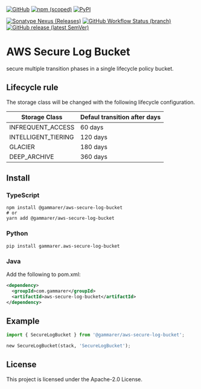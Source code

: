 [![GitHub](https://img.shields.io/github/license/yicr/aws-secure-log-bucket?style=flat-square)](https://github.com/yicr/aws-secure-log-bucket/blob/main/LICENSE)
[![npm (scoped)](https://img.shields.io/npm/v/@gammarer/aws-secure-log-bucket?style=flat-square)](https://www.npmjs.com/package/@gammarer/aws-secure-log-bucket)
[![PyPI](https://img.shields.io/pypi/v/gammarer.aws-secure-log-bucket?style=flat-square)](https://pypi.org/project/gammarer.aws-secure-log-bucket/)

<!-- [![Nuget](https://img.shields.io/nuget/v/Gammarer.CDK.AWS.SecureLogBucket?style=flat-square)](https://www.nuget.org/packages/Gammarer.CDK.AWS.SecureLogBucket/)  -->

[![Sonatype Nexus (Releases)](https://img.shields.io/nexus/r/com.gammarer/aws-secure-log-bucket?server=https%3A%2F%2Fs01.oss.sonatype.org%2F&style=flat-square)](https://s01.oss.sonatype.org/content/repositories/releases/com/gammarer/aws-secure-log-bucket/)
[![GitHub Workflow Status (branch)](https://img.shields.io/github/actions/workflow/status/yicr/aws-secure-log-bucket/release.yml?branch=main&label=release&style=flat-square)](https://github.com/yicr/aws-secure-log-bucket/actions/workflows/release.yml)
[![GitHub release (latest SemVer)](https://img.shields.io/github/v/release/yicr/aws-secure-log-bucket?sort=semver&style=flat-square)](https://github.com/yicr/aws-secure-log-bucket/releases)

# AWS Secure Log Bucket

secure multiple transition phases in a single lifecycle policy bucket.

## Lifecycle rule

The storage class will be changed with the following lifecycle configuration.

| Storage Class       | Defaul transition after days |
| ------------------- |------------------------------|
| INFREQUENT_ACCESS   | 60 days                      |
| INTELLIGENT_TIERING | 120 days                     |
| GLACIER             | 180 days                     |
| DEEP_ARCHIVE        | 360 days                     |

## Install

### TypeScript

```shell
npm install @gammarer/aws-secure-log-bucket
# or
yarn add @gammarer/aws-secure-log-bucket
```

### Python

```shell
pip install gammarer.aws-secure-log-bucket
```

### Java

Add the following to pom.xml:

```xml
<dependency>
  <groupId>com.gammarer</groupId>
  <artifactId>aws-secure-log-bucket</artifactId>
</dependency>
```

## Example

```python
import { SecureLogBucket } from '@gammarer/aws-secure-log-bucket';

new SecureLogBucket(stack, 'SecureLogBucket');
```

## License

This project is licensed under the Apache-2.0 License.
